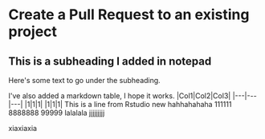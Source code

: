 # Create a Pull Request to an existing project

## This is a subheading I added in notepad
Here's some text to go under the subheading.

I've also added a markdown table, I hope it works.
|Col1|Col2|Col3|
|---|---|---|
|1|1|1|
|1|1|1|
This is a line from Rstudio
new
hahhahahaha
111111
8888888
99999
lalalala
jjjjjjjjj

xiaxiaxia
